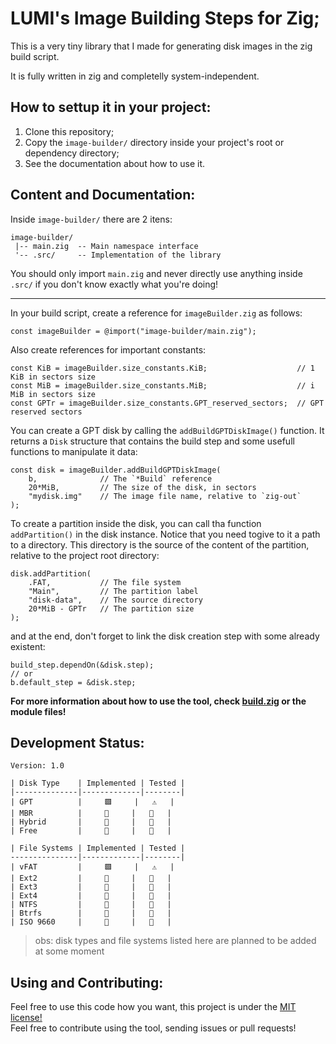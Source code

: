 # LUMI's Image Building Steps for Zig;

This is a very tiny library that I made for generating disk images
in the zig build script.

It is fully written in zig and completelly system-independent.

## How to settup it in your project:

1. Clone this repository;
2. Copy the `image-builder/` directory inside your project's root or dependency directory;
3. See the documentation about how to use it.

## Content and Documentation:

Inside `image-builder/` there are 2 itens:
```
image-builder/
 |-- main.zig  -- Main namespace interface
 '-- .src/     -- Implementation of the library
```
You should only import `main.zig` and never directly use anything inside
`.src/` if you don't know exactly what you're doing!

---

In your build script, create a reference for `imageBuilder.zig` as follows:
```zig
const imageBuilder = @import("image-builder/main.zig");
```

Also create references for important constants:

```zig
const KiB = imageBuilder.size_constants.KiB;                    // 1 KiB in sectors size
const MiB = imageBuilder.size_constants.MiB;                    // i MiB in sectors size
const GPTr = imageBuilder.size_constants.GPT_reserved_sectors;  // GPT reserved sectors
```

You can create a GPT disk by calling the `addBuildGPTDiskImage()` function.
It returns a `Disk` structure that contains the build step and some usefull
functions to manipulate it data:

```zig
const disk = imageBuilder.addBuildGPTDiskImage(
    b,              // The `*Build` reference
    20*MiB,         // The size of the disk, in sectors
    "mydisk.img"    // The image file name, relative to `zig-out`
);
```

To create a partition inside the disk, you can call tha function `addPartition()` in
the disk instance. Notice that you need togive to it a path to a directory. This
directory is the source of the content of the partition, relative to the project root
directory:

```zig
disk.addPartition(
    .FAT,           // The file system
    "Main",         // The partition label
    "disk-data",    // The source directory
    20*MiB - GPTr   // The partition size
);
```

and at the end, don't forget to link the disk creation step with some already
existent:

```zig
build_step.dependOn(&disk.step);
// or
b.default_step = &disk.step;
```

**For more information about how to use the tool, check [build.zig](build.zig) or the module files!**

## Development Status:

```
Version: 1.0
```
```
| Disk Type    | Implemented | Tested |
|--------------|-------------|--------|
| GPT          |     🟩     |   ⚠️   |
| MBR          |     🔴     |   🔴   |
| Hybrid       |     🔴     |   🔴   |
| Free         |     🔴     |   🔴   |
```
```
| File Systems | Implemented | Tested |
---------------|-------------|--------|
| vFAT         |     🟩     |   ⚠️   |
| Ext2         |     🔴     |   🔴   |
| Ext3         |     🔴     |   🔴   |
| Ext4         |     🔴     |   🔴   |
| NTFS         |     🔴     |   🔴   |
| Btrfs        |     🔴     |   🔴   |
| ISO 9660     |     🔴     |   🔴   |
```

> obs: disk types and file systems listed here are planned to be added at some moment

## Using and Contributing:

Feel free to use this code how you want, this project is under the [MIT license!](LICENSE) \
Feel free to contribute using the tool, sending issues or pull requests!

